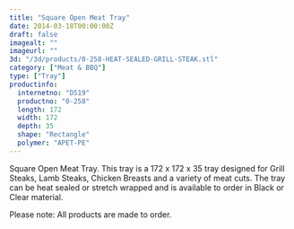 ```yaml
---
title: "Square Open Meat Tray"
date: 2014-03-18T00:00:00Z
draft: false
imagealt: ""
imageurl: ""
3d: "/3d/products/0-258-HEAT-SEALED-GRILL-STEAK.stl"
category: ["Meat & BBQ"]
type: ["Tray"]
productinfo:
  internetno: "D519"
  productno: "0-258"
  length: 172
  width: 172
  depth: 35
  shape: "Rectangle"
  polymer: "APET-PE"
---
```

Square Open Meat Tray. This tray is a 172 x 172 x 35 tray designed for Grill Steaks, Lamb Steaks, Chicken Breasts and a variety of meat cuts. The tray can be heat sealed or stretch wrapped and is available to order in Black or Clear material.

Please note: All products are made to order.
